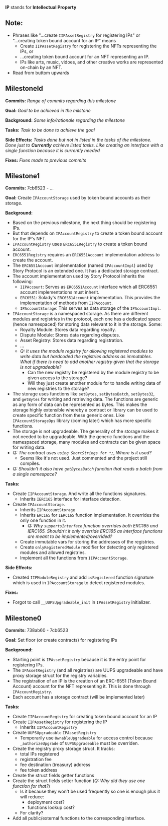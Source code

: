 **IP** stands for **Intellectual Property**
## Note:
- Phrases like "...create `IIPAssetRegistry` for registering IPs" or "...creating token bound account for an IP" means
  - Create `IIPAssetRegistry` for registering the NFTs representing the IPs, or
  - ...creating token bound account for an NFT representing an IP.
  - IPs like arts, music, vidoes, and other creative works are represented on-chain by an NFT.
- Read from buttom upwards


## MilestoneId
**Commits:**
*Range of commits regarding this milestone*

**Goal:**
*Goal to be achieved in the milstone*

**Background:**
*Some info/rationale regarding the milestone*

**Tasks:**
*Task to be done to achieve the goal*

**Side Effects:**
*Tasks done but not in listed in the tasks of the milestone. Done just to **Currently** achieve listed tasks. Like creating an interface with a single function because it is currently needed*

**Fixes:**
*Fixes made to previous commits*

## Milestone1
**Commits:** 7cb6523 - ...

**Goal:**
Create `IPAccountStorage` used by token bound accounts as their storage.

**Background:**
- Based on the previous milestone, the next thing should be registering IPs.
- But that depends on `IPAccountRegistry` to create a token bound account for the IP's NFT.
- `IPAccountRegistry` uses `ERC6551Registry` to create a token bound account.
- `ERC6551Registry` requires an `ERC6551Account` implementation address to create the account.
- The `ERC6551Account` implementation (named `IPAccountImpl`) used by Story Protocol is an extended one. It has a dedicated storage contract.
- The account implementation used by Story Protocol inherits the following:
  - `IIPAccount`: Serves as `ERC6551Account` interface which all ERC6551 account implementations must inherit.
  - `ERC6551`: Solady's `ERC6551Account` implementation. This provides the implementation of methods from `IIPAccount`.
  - `IPAccountStorage`: This serves as data storage of the `IPAccountImpl`.
- `IPAccountStorage` is a namespaced storage. As there are different modules and registries in the protocol, each one has a dedicated space (hence namespaced) for storing data relevant to it in the storage. Some:
  - Royalty Module: Stores data regarding royalty.
  - Dispute Module: Stores data regarding disputes.
  - Asset Registry: Stores data regarding registration.
  - ...
  - *Q: It uses the module registry for allowing registered modules to write data but hardcoded the registries address as immutables. What if there is need to add another registry given that the storage is not upgradeable?*
    - Can the new registry be registered by the module registry to be given access to the storage?
    - Will they just create another module for to handle writing data of new registries to the storage?
- The storage uses functions like `setBytes`, `setBytesBatch`, `setBytes32`, and `getBytes` for writing and retrieving data. The functions are generic as any form of data can be represented as bytes. This makes the storage highly extensible whereby a contract or library can be used to create specific function from these generic ones. Like `IPAccountStorageOps` library (coming later) which has more specific functions.
- The storage is not upgradeable. The generality of the storage makes it not needed to be upgradeable. With the generic functions and the namespaced storage, many modules and contracts can be given space for writing data.
- *Q: The contract uses `using ShortStrings for *;`, Where is it used?*
  - Seems like it's not used. Just commented and the project still compiles.
- *Q: Shouldn't it also have `getBytesBatch` function that reads a batch from a single namespace?*

**Tasks:**
- Create `IIPAccountStorage`. And write all the functions signatures.
  - Inherits `IERC165` interface for interface detection.
- Create `IPAccountStorage`.
  - Inherits `IIPAccountStorage`
  - Inherits `ERC165` for `IERC165` function implementation. It overrides the only one function in it.
    - *Q: Why `supportsInterface` function overrides both ERC165 and IERC165. Shouldn't it only override ERC165 as interface functions are meant to be implemented/overrided?*
  - Create immutable vars for storing the addresses of the registries.
  - Create `onlyRegisteredModule` modifier for detecting only registered modules and allowed registries.
  - Implement all the functions from `IIPAccountStorage`.

**Side Effects:**
- Created `IIPModuleRegistry` and add `isRegistered` function signature which is used in `IPAccountStorage` to detect registered modules.

**Fixes:**
- Forgot to call `__UUPSUpgradeable_init` in `IPAssetRegistry` initializer.

## Milestone0
**Commits**: 738ab60 - 7cb6523

**Goal:**
Set floor (or create contracts) for registering IPs

**Background:**
- Starting point is `IPAssetRegistry` because it is the entry point for registering IPs.
- The `IPAssetRegistry` (and all registries) are UUPS upgradeable and have proxy storage struct for the registry variables.
- The registration of an IP is the creation of an ERC-6551 (Token Bound Account) account for the NFT representing it. This is done through `IPAccountRegistry`.
- Each account has a storage contract (will be implemented later)

**Tasks:**
- Create `IIPAccountRegistry` for creating token bound account for an IP
- Create `IIPAssetRegistry` for registering the IP
  - Inherits `IIPAccountRegistry`
- Create `UUPSUpgradeable` `IPAssetRegistry`
  - Temporarily use `OwnableUpgradeable` for access control because `_authorizeUpgrade` of `UUPSUpgradeable` must be overriden.
- Create the registry proxy storage struct. It tracks:
  - total IPs registered
  - registration fee
  - fee destination (treasury) address
  - fee token address
- Create the struct fields getter functions
- Create the struct fields setter function (*Q: Why did they use one function for that?*)
  - Is it because they won't be used frequently so one is enough plus it will reduce:
    - deployment cost?
    - functions lookup cost?
  - For clarity?
- Add all public/external functions to the corresponding interface.
